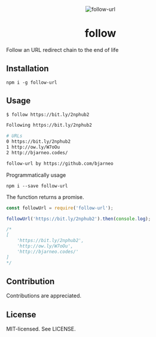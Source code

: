<p align="center">
  <img src="https://i.imgur.com/xwkrIQI.png" alt="follow-url">
</p>

<h1 align="center">
    follow
</h1>

Follow an URL redirect chain to the end of life

Installation
------
```
npm i -g follow-url
```

Usage
------

```bash
$ follow https://bit.ly/2nphub2

Following https://bit.ly/2nphub2

# URLs
0 https://bit.ly/2nphub2
1 http://ow.ly/W7oOu
2 http://bjarneo.codes/

follow-url by https://github.com/bjarneo

```

Programmatically usage
```
npm i --save follow-url
```

The function returns a promise.

```js
const followUrl = require('follow-url');

followUrl('https://bit.ly/2nphub2').then(console.log);

/*
[
    'https://bit.ly/2nphub2',
    'http://ow.ly/W7oOu',
    'http://bjarneo.codes/'
]
*/

```

Contribution
------
Contributions are appreciated.

License
------
MIT-licensed. See LICENSE.
